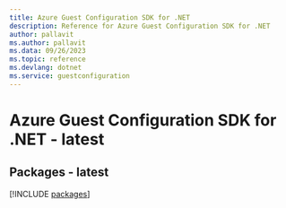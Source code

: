 ```yaml
---
title: Azure Guest Configuration SDK for .NET
description: Reference for Azure Guest Configuration SDK for .NET
author: pallavit
ms.author: pallavit
ms.data: 09/26/2023
ms.topic: reference
ms.devlang: dotnet
ms.service: guestconfiguration
---
```

# Azure Guest Configuration SDK for .NET - latest
## Packages - latest
[!INCLUDE [packages](guest-configuration-index.md)]